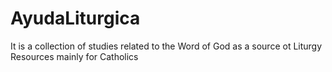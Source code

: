 # AyudaLiturgica
It is a collection of studies related to the Word of God as a source ot Liturgy Resources mainly for Catholics

